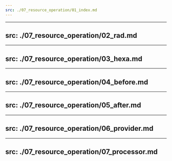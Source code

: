 ```yaml
--- 
src: ./07_resource_operation/01_index.md
---
```


--- 
src: ./07_resource_operation/02_rad.md
---

--- 
src: ./07_resource_operation/03_hexa.md
---

--- 
src: ./07_resource_operation/04_before.md
---

--- 
src: ./07_resource_operation/05_after.md
---

--- 
src: ./07_resource_operation/06_provider.md
---

--- 
src: ./07_resource_operation/07_processor.md
---
